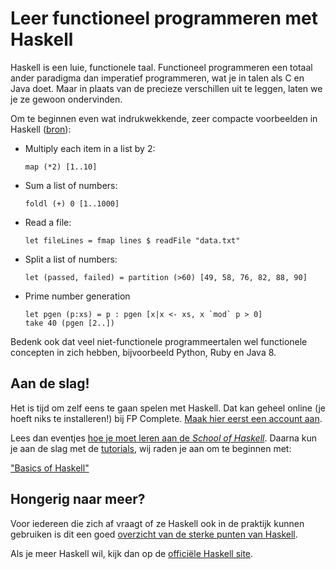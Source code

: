 # Leer functioneel programmeren met Haskell

Haskell is een luie, functionele taal. Functioneel programmeren een totaal
ander paradigma dan imperatief programmeren, wat je in talen als C en Java
doet. Maar in plaats van de precieze verschillen uit te leggen, laten we je ze
gewoon ondervinden.

Om te beginnen even wat indrukwekkende, zeer compacte voorbeelden in Haskell
([bron](http://blog.fogus.me/2011/06/03/10-haskell-one-liners-to-impress-your-friends/)):

* Multiply each item in a list by 2:

      map (*2) [1..10]

* Sum a list of numbers:

      foldl (+) 0 [1..1000]

* Read a file:

      let fileLines = fmap lines $ readFile "data.txt"

* Split a list of numbers:

      let (passed, failed) = partition (>60) [49, 58, 76, 82, 88, 90]

* Prime number generation

      let pgen (p:xs) = p : pgen [x|x <- xs, x `mod` p > 0]
      take 40 (pgen [2..])

Bedenk ook dat veel niet-functionele programmeertalen wel functionele concepten
in zich hebben, bijvoorbeeld Python, Ruby en Java 8.


## Aan de slag!

Het is tijd om zelf eens te gaan spelen met Haskell. Dat kan geheel online (je
hoeft niks te installeren!) bij FP Complete. [Maak hier eerst een account
aan](https://www.fpcomplete.com/auth/page/email/register).

Lees dan eventjes [hoe je moet leren aan de *School of
Haskell*](https://www.fpcomplete.com/school/how-to-use-the-school-of-haskell/learning-haskell-at-the-soh).
Daarna kun je aan de slag met de [tutorials](https://www.fpcomplete.com/), wij
raden je aan om te beginnen met:

["Basics of Haskell"](https://www.fpcomplete.com/school/basics-of-haskell) 



## Hongerig naar meer?

Voor iedereen die zich af vraagt of ze Haskell ook in de praktijk kunnen
gebruiken is dit een goed [overzicht van de sterke punten van
Haskell](http://amtal.github.io/2011/08/25/why-haskell-is-kinda-cool.html).

Als je meer Haskell wil, kijk dan op de [officiële Haskell
site](http://www.haskell.org/haskellwiki/Haskell).

